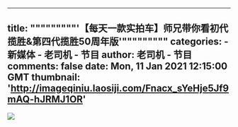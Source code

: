 
---
title: """""""""'【每天一款实拍车】师兄带你看初代揽胜&第四代揽胜50周年版'"""""""""
categories: 
    - 新媒体
    - 老司机 - 节目
author: 老司机 - 节目
comments: false
date: Mon, 11 Jan 2021 12:15:00 GMT
thumbnail: 'http://imageqiniu.laosiji.com/Fnacx_sYeHje5Jf9mAQ-hJRMJ1OR'
---

<div>   
<img src="http://imageqiniu.laosiji.com/Fnacx_sYeHje5Jf9mAQ-hJRMJ1OR" referrerpolicy="no-referrer">  
</div>
            